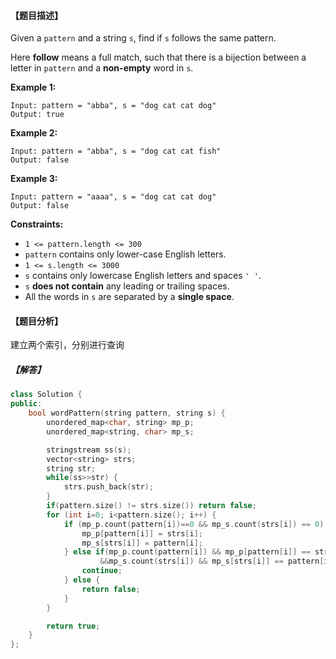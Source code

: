 #### 【题目描述】

Given a `pattern` and a string `s`, find if `s` follows the same pattern.

Here **follow** means a full match, such that there is a bijection between a letter in `pattern` and a **non-empty** word in `s`.

 

**Example 1:**

```
Input: pattern = "abba", s = "dog cat cat dog"
Output: true
```

**Example 2:**

```
Input: pattern = "abba", s = "dog cat cat fish"
Output: false
```

**Example 3:**

```
Input: pattern = "aaaa", s = "dog cat cat dog"
Output: false
```

 

**Constraints:**

- `1 <= pattern.length <= 300`
- `pattern` contains only lower-case English letters.
- `1 <= s.length <= 3000`
- `s` contains only lowercase English letters and spaces `' '`.
- `s` **does not contain** any leading or trailing spaces.
- All the words in `s` are separated by a **single space**.



#### 【题目分析】

建立两个索引，分别进行查询

##### 【解答】

```cpp
class Solution {
public:
    bool wordPattern(string pattern, string s) {
        unordered_map<char, string> mp_p;
        unordered_map<string, char> mp_s;

        stringstream ss(s);
        vector<string> strs;
        string str;
        while(ss>>str) {
            strs.push_back(str);
        }
        if(pattern.size() != strs.size()) return false;
        for (int i=0; i<pattern.size(); i++) {
            if (mp_p.count(pattern[i])==0 && mp_s.count(strs[i]) == 0) {
                mp_p[pattern[i]] = strs[i];
                mp_s[strs[i]] = pattern[i];
            } else if(mp_p.count(pattern[i]) && mp_p[pattern[i]] == strs[i]
                    &&mp_s.count(strs[i]) && mp_s[strs[i]] == pattern[i]) {
                continue;
            } else {
                return false;
            }
        }

        return true;
    }
};
```

